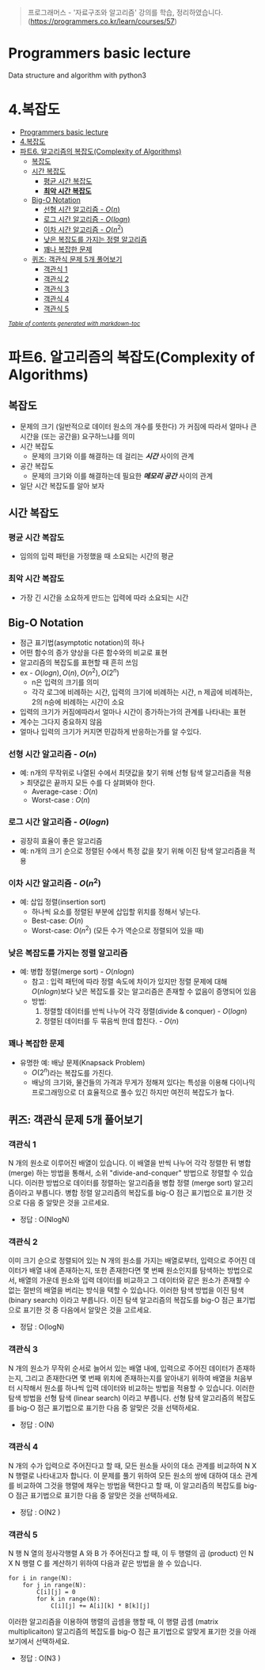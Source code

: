> 프로그래머스 - '자료구조와 알고리즘' 강의를 학습, 정리하였습니다.(https://programmers.co.kr/learn/courses/57)
 
# Programmers basic lecture 
Data structure and algorithm with python3

# 4.복잡도
- [Programmers basic lecture](#programmers-basic-lecture)
- [4.복잡도](#4복잡도)
- [파트6. 알고리즘의 복잡도(Complexity of Algorithms)](#파트6-알고리즘의-복잡도complexity-of-algorithms)
  - [복잡도](#복잡도)
  - [시간 복잡도](#시간-복잡도)
    - [평균 시간 복잡도](#평균-시간-복잡도)
    - [**최악 시간 복잡도**](#최악-시간-복잡도)
  - [Big-O Notation](#big-o-notation)
    - [선형 시간 알고리즘 - $O(n)$](#선형-시간-알고리즘---on)
    - [로그 시간 알고리즘 - $O(logn)$](#로그-시간-알고리즘---ologn)
    - [이차 시간 알고리즘 - $O(n^2)$](#이차-시간-알고리즘---on2)
    - [낮은 복잡도를 가지는 정렬 알고리즘](#낮은-복잡도를-가지는-정렬-알고리즘)
    - [꽤나 복잡한 문제](#꽤나-복잡한-문제)
  - [퀴즈: 객관식 문제 5개 풀어보기](#퀴즈-객관식-문제-5개-풀어보기)
    - [객관식 1](#객관식-1)
    - [객관식 2](#객관식-2)
    - [객관식 3](#객관식-3)
    - [객관식 4](#객관식-4)
    - [객관식 5](#객관식-5)

<small><i><a href='http://ecotrust-canada.github.io/markdown-toc/'>Table of contents generated with markdown-toc</a></i></small>


# 파트6. 알고리즘의 복잡도(Complexity of Algorithms)
## 복잡도
* 문제의 크기 (일반적으로 데이터 원소의 개수를 뜻한다) 가 커짐에 따라서 얼마나 큰 시간을 (또는 공간을) 요구하느냐를 의미
* 시간 복잡도
  * 문제의 크기와 이를 해결하는 데 걸리는 ***시간*** 사이의 관계
* 공간 복잡도
  * 문제의 크기와 이를 해결하는데 필요한 ***메모리 공간*** 사이의 관계
* 일단 시간 복잡도를 알아 보자
## 시간 복잡도
### 평균 시간 복잡도
* 임의의 입력 패턴을 가정했을 때 소요되는 시간의 평균
### **최악 시간 복잡도**
* 가장 긴 시간을 소요하게 만드는 입력에 따라 소요되는 시간
## Big-O Notation
* 점근 표기법(asymptotic notation)의 하나
* 어떤 함수의 증가 양상을 다른 함수와의 비교로 표현
* 알고리즘의 복잡도를 표현할 때 흔히 쓰임
* ex - $O(logn), O(n), O(n^2), O(2^n)$
  * n은 입력의 크기를 의미
  * 각각 로그에 비례하는 시간, 입력의 크기에 비례하는 시간, n 제곱에 비례하는, 2의 n승에 비례하는 시간이 소요
* 입력의 크기가 커짐에따라서 얼마나 시간이 증가하는가의 관계를 나타내는 표현
* 계수는 그다지 중요하지 않음
* 얼마나 입력의 크기가 커지면 민감하게 반응하는가를 알 수있다.

### 선형 시간 알고리즘 - $O(n)$
* 예: n개의 무작위로 나열된 수에서 최댓값을 찾기 위해 선형 탐색 알고리즘을 적용 > 최댓값은 끝까지 모든 수를 다 살펴봐야 한다.
  * Average-case : $O(n)$
  * Worst-case : $O(n)$
### 로그 시간 알고리즘 - $O(logn)$
* 굉장히 효율이 좋은 알고리즘
* 예: n개의 크기 순으로 정렬된 수에서 특정 값을 찾기 위해 이진 탐색 알고리즘을 적용
### 이차 시간 알고리즘 - $O(n^2)$
* 예: 삽입 정렬(insertion sort)
  * 하나씩 요소를 정렬된 부분에 삽입할 위치를 정해서 넣는다.
  * Best-case: $O(n)$
  * Worst-case: $O(n^2)$ (모든 수가 역순으로 정렬되어 있을 때)
### 낮은 복잡도를 가지는 정렬 알고리즘
* 예: 병합 정렬(merge sort) - $O(nlogn)$
  * 참고 : 입력 패턴에 따라 정렬 속도에 차이가 있지만 정렬 문제에 대해 $O(nlogn)$보다 낮은 복잡도를 갖는 알고리즘은 존재할 수 없음이 증명되어 있음
  * 방법:
    1. 정렬할 데이터를 반씩 나누어 각각 정렬(divide & conquer) - $O(logn)$
    2. 정렬된 데이터를 두 묶음씩 한데 합친다. - $O(n)$
### 꽤나 복잡한 문제
* 유명한 예: 배낭 문제(Knapsack Problem)
  * $O(2^n)$라는 복잡도를 가진다.
  * 배낭의 크기와, 물건들의 가격과 무게가 정해져 있다는 특성을 이용해 다이나믹 프로그래밍으로 더 효율적으로 풀수 있긴 하지만 여전히 복잡도가 높다.

## 퀴즈: 객관식 문제 5개 풀어보기
### 객관식 1
N 개의 원소로 이루어진 배열이 있습니다. 이 배열을 반씩 나누어 각각 정렬한 뒤 병합 (merge) 하는 방법을 통해서, 소위 "divide-and-conquer" 방법으로 정렬할 수 있습니다. 이러한 방법으로 데이터를 정렬하는 알고리즘을 병합 정렬 (merge sort) 알고리즘이라고 부릅니다. 병합 정렬 알고리즘의 복잡도를 big-O 점근 표기법으로 표기한 것으로 다음 중 알맞은 것을 고르세요.
* 정답 : O(NlogN) 


### 객관식 2
이미 크기 순으로 정렬되어 있는 N 개의 원소를 가지는 배열로부터, 입력으로 주어진 데이터가 배열 내에 존재하는지, 또한 존재한다면 몇 번째 원소인지를 탐색하는 방법으로서, 배열의 가운데 원소와 입력 데이터를 비교하고 그 데이터와 같은 원소가 존재할 수 없는 절반의 배열을 버리는 방식을 택할 수 있습니다. 이러한 탐색 방법을 이진 탐색 (binary search) 이라고 부릅니다. 이진 탐색 알고리즘의 복잡도를 big-O 점근 표기법으로 표기한 것 중 다음에서 알맞은 것을 고르세요.
* 정답 : O(logN)

### 객관식 3
N 개의 원소가 무작위 순서로 늘어서 있는 배열 내에, 입력으로 주어진 데이터가 존재하는지, 그리고 존재한다면 몇 번째 위치에 존재하는지를 알아내기 위하여 배열을 처음부터 시작해서 원소를 하나씩 입력 데이터와 비교하는 방법을 적용할 수 있습니다. 이러한 탐색 방법을 선형 탐색 (linear search) 이라고 부릅니다. 선형 탐색 알고리즘의 복잡도를 big-O 점근 표기법으로 표기한 다음 중 알맞은 것을 선택하세요.
* 정답 : O(N)

### 객관식 4
N 개의 수가 입력으로 주어진다고 할 때, 모든 원소들 사이의 대소 관계를 비교하여 N X N 행렬로 나타내고자 합니다. 이 문제를 풀기 위하여 모든 원소의 쌍에 대하여 대소 관계를 비교하여 그것을 행렬에 채우는 방법을 택한다고 할 때, 이 알고리즘의 복잡도를 big-O 점근 표기법으로 표기한 다음 중 알맞은 것을 선택하세요.
* 정답 : O(N2 )

### 객관식 5
N 행 N 열의 정사각행렬 A 와 B 가 주어진다고 할 때, 이 두 행렬의 곱 (product) 인 N X N 행렬 C 를 계산하기 위하여 다음과 같은 방법을 쓸 수 있습니다.
```
for i in range(N):
    for j in range(N):
        C[i][j] = 0
        for k in range(N):
            C[i][j] += A[i][k] * B[k][j]
```
이러한 알고리즘을 이용하여 행렬의 곱셈을 행할 때, 이 행렬 곱셈 (matrix multiplicaiton) 알고리즘의 복잡도를 big-O 점근 표기법으로 알맞게 표기한 것을 아래 보기에서 선택하세요.
* 정답 : O(N3 )